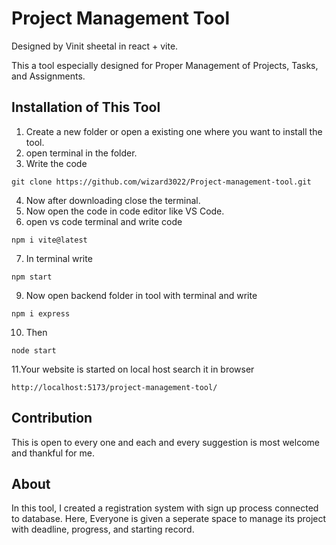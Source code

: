# Project Management Tool
Designed by Vinit sheetal in react + vite.

This a tool especially designed for Proper Management of Projects, Tasks, and Assignments.

## Installation of This Tool

1. Create a new folder or open a existing one where you want to install the tool.
2. open terminal in the folder.
3. Write the code
```
git clone https://github.com/wizard3022/Project-management-tool.git
```
4. Now after downloading close the terminal.
5. Now open the code in code editor like VS Code.
6. open vs code terminal and write code
```
npm i vite@latest
```
7. In terminal write
```
npm start
```
9. Now open backend folder in tool with terminal and write
```
npm i express
```
10. Then
```
node start
```
11.Your website is started on local host search it in browser
```
http://localhost:5173/project-management-tool/
```
## Contribution
This is open to every one and each and every suggestion is most welcome and thankful for me.

## About
In this tool, I created a registration system with sign up process connected to database. Here, Everyone is given a seperate space to manage its project with deadline, progress, and starting record.

